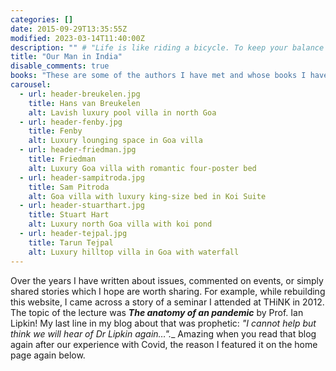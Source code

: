 ```yaml
---
categories: []
date: 2015-09-29T13:35:55Z
modified: 2023-03-14T11:40:00Z
description: "" # "Life is like riding a bicycle. To keep your balance you have to keep moving. "
title: "Our Man in India"
disable_comments: true
books: "These are some of the authors I have met and whose books I have enjoyed."
carousel:
  - url: header-breukelen.jpg 
    title: Hans van Breukelen 
    alt: Lavish luxury pool villa in north Goa
  - url: header-fenby.jpg 
    title: Fenby
    alt: Luxury lounging space in Goa villa
  - url: header-friedman.jpg 
    title: Friedman
    alt: Luxury Goa villa with romantic four-poster bed
  - url: header-sampitroda.jpg
    title: Sam Pitroda 
    alt: Goa villa with luxury king-size bed in Koi Suite
  - url: header-stuarthart.jpg 
    title: Stuart Hart 
    alt: Luxury north Goa villa with koi pond
  - url: header-tejpal.jpg
    title: Tarun Tejpal
    alt: Luxury hilltop villa in Goa with waterfall
---
```



Over the years I have written about issues, commented on events, or simply shared stories which I hope are worth sharing. For example, while rebuilding this website, I came across a story of a seminar I attended at THiNK in 2012. The topic of the lecture was *__The anatomy of an pandemic__* by Prof. Ian Lipkin! My last line in my blog about that was prophetic: _"I cannot help but think we will hear of Dr Lipkin again…".__  Amazing when you read that blog again after our experience with Covid, the reason I featured it on the home page again below.

